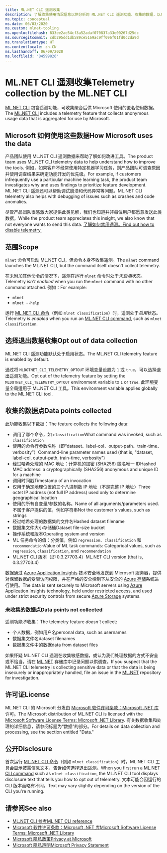 ```yaml
---
title: ML.NET CLI 遥测收集
description: 了解收集使用情况信息以供分析的 ML.NET CLI 遥测功能、收集的数据，以及如何禁用遥测。 此外，还可以找到 .NET 许可协议的链接以及有关 Microsoft GDPR 合规性的信息。
ms.topic: conceptual
ms.date: 06/03/2020
ms.custom: mlnet-tooling
ms.openlocfilehash: 833ee2ae54cf3a52adaf070837a33e00267d25dc
ms.sourcegitcommit: cdb295dd1db589ce5169ac9ff096f01fd0c2da9d
ms.translationtype: HT
ms.contentlocale: zh-CN
ms.lasthandoff: 06/09/2020
ms.locfileid: "84599826"
---
```

# <a name="telemetry-collection-by-the-mlnet-cli"></a><span data-ttu-id="ffbf4-104">ML.NET CLI 遥测收集</span><span class="sxs-lookup"><span data-stu-id="ffbf4-104">Telemetry collection by the ML.NET CLI</span></span>

<span data-ttu-id="ffbf4-105">[ML.NET CLI](https://aka.ms/mlnet-cli) 包含遥测功能，可收集聚合后供 Microsoft 使用的匿名使用数据。</span><span class="sxs-lookup"><span data-stu-id="ffbf4-105">The [ML.NET CLI](https://aka.ms/mlnet-cli) includes a telemetry feature that collects anonymous usage data that is aggregated for use by Microsoft.</span></span>

## <a name="how-microsoft-uses-the-data"></a><span data-ttu-id="ffbf4-106">Microsoft 如何使用这些数据</span><span class="sxs-lookup"><span data-stu-id="ffbf4-106">How Microsoft uses the data</span></span>

<span data-ttu-id="ffbf4-107">产品团队使用 ML.NET CLI 遥测数据来帮助了解如何改进工具。</span><span class="sxs-lookup"><span data-stu-id="ffbf4-107">The product team uses ML.NET CLI telemetry data to help understand how to improve the tools.</span></span> <span data-ttu-id="ffbf4-108">例如，如果客户不经常使用特定机器学习任务，则产品团队可调查原因并使用调查结果来确定功能开发的优先级。</span><span class="sxs-lookup"><span data-stu-id="ffbf4-108">For example, if customers infrequently use a particular machine learning task, the product team investigates why and uses findings to prioritize feature development.</span></span> <span data-ttu-id="ffbf4-109">ML.NET CLI 遥测还可以帮助调试崩溃和代码异常等问题。</span><span class="sxs-lookup"><span data-stu-id="ffbf4-109">ML.NET CLI telemetry also helps with debugging of issues such as crashes and code anomalies.</span></span>

<span data-ttu-id="ffbf4-110">尽管产品团队很感激大家提供此类见解，我们也知道并非每位用户都愿意发送此类数据。</span><span class="sxs-lookup"><span data-stu-id="ffbf4-110">While the product team appreciates this insight, we also know that not everyone wants to send this data.</span></span> [<span data-ttu-id="ffbf4-111">了解如何禁用遥测。</span><span class="sxs-lookup"><span data-stu-id="ffbf4-111">Find out how to disable telemetry.</span></span>](#opt-out-of-data-collection)

## <a name="scope"></a><span data-ttu-id="ffbf4-112">范围</span><span class="sxs-lookup"><span data-stu-id="ffbf4-112">Scope</span></span>

<span data-ttu-id="ffbf4-113">`mlnet` 命令可启动 ML.NET CLI，但命令本身不收集遥测。</span><span class="sxs-lookup"><span data-stu-id="ffbf4-113">The `mlnet` command launches the ML.NET CLI, but the command itself doesn't collect telemetry.</span></span>

<span data-ttu-id="ffbf4-114">在未附加其他命令的情况下，遥测在运行 `mlnet` 命令时处于*未启用*状态。</span><span class="sxs-lookup"><span data-stu-id="ffbf4-114">Telemetry *isn't enabled* when you run the `mlnet` command with no other command attached.</span></span> <span data-ttu-id="ffbf4-115">例如：</span><span class="sxs-lookup"><span data-stu-id="ffbf4-115">For example:</span></span>

- `mlnet`
- `mlnet --help`

<span data-ttu-id="ffbf4-116">运行 [ML.NET CLI 命令](../reference/ml-net-cli-reference.md)（例如 `mlnet classification`）时，遥测处于*启用*状态。</span><span class="sxs-lookup"><span data-stu-id="ffbf4-116">Telemetry *is enabled* when you run an [ML.NET CLI command](../reference/ml-net-cli-reference.md), such as `mlnet classification`.</span></span>

## <a name="opt-out-of-data-collection"></a><span data-ttu-id="ffbf4-117">选择退出数据收集</span><span class="sxs-lookup"><span data-stu-id="ffbf4-117">Opt out of data collection</span></span>

<span data-ttu-id="ffbf4-118">ML.NET CLI 遥测功能默认处于启用状态。</span><span class="sxs-lookup"><span data-stu-id="ffbf4-118">The ML.NET CLI telemetry feature is enabled by default.</span></span>

<span data-ttu-id="ffbf4-119">通过将 `MLDOTNET_CLI_TELEMETRY_OPTOUT` 环境变量设置为 `1` 或 `true`，可以选择退出遥测功能。</span><span class="sxs-lookup"><span data-stu-id="ffbf4-119">Opt out of the telemetry feature by setting the `MLDOTNET_CLI_TELEMETRY_OPTOUT` environment variable to `1` or `true`.</span></span> <span data-ttu-id="ffbf4-120">此环境变量全局适用于 ML.NET CLI 工具。</span><span class="sxs-lookup"><span data-stu-id="ffbf4-120">This environment variable applies globally to the ML.NET CLI tool.</span></span>

## <a name="data-points-collected"></a><span data-ttu-id="ffbf4-121">收集的数据点</span><span class="sxs-lookup"><span data-stu-id="ffbf4-121">Data points collected</span></span>

<span data-ttu-id="ffbf4-122">此功能收集以下数据：</span><span class="sxs-lookup"><span data-stu-id="ffbf4-122">The feature collects the following data:</span></span>

- <span data-ttu-id="ffbf4-123">调用了哪个命令，如 `classification`</span><span class="sxs-lookup"><span data-stu-id="ffbf4-123">What command was invoked, such as `classification`</span></span>
- <span data-ttu-id="ffbf4-124">使用的命令行参数名称（即“dataset、label-col、output-path、train-time、verbosity”）</span><span class="sxs-lookup"><span data-stu-id="ffbf4-124">Command-line parameter names used (that is, "dataset, label-col, output-path, train-time, verbosity")</span></span>
- <span data-ttu-id="ffbf4-125">经过哈希处理的 MAC 地址：计算机的加密 (SHA256) 匿名唯一 ID</span><span class="sxs-lookup"><span data-stu-id="ffbf4-125">Hashed MAC address: a cryptographically (SHA256) anonymous and unique ID for a machine</span></span>
- <span data-ttu-id="ffbf4-126">调用时间戳</span><span class="sxs-lookup"><span data-stu-id="ffbf4-126">Timestamp of an invocation</span></span>
- <span data-ttu-id="ffbf4-127">仅用于确定地理位置的三个八进制数 IP 地址（不是完整 IP 地址）</span><span class="sxs-lookup"><span data-stu-id="ffbf4-127">Three octet IP address (not full IP address) used only to determine geographical location</span></span>
- <span data-ttu-id="ffbf4-128">使用的所有自变量/参数的名称。</span><span class="sxs-lookup"><span data-stu-id="ffbf4-128">Name of all arguments/parameters used.</span></span> <span data-ttu-id="ffbf4-129">不属于客户提供的值，例如字符串</span><span class="sxs-lookup"><span data-stu-id="ffbf4-129">Not the customer's values, such as strings</span></span>
- <span data-ttu-id="ffbf4-130">经过哈希处理的数据集的文件名</span><span class="sxs-lookup"><span data-stu-id="ffbf4-130">Hashed dataset filename</span></span>
- <span data-ttu-id="ffbf4-131">数据集文件大小存储桶</span><span class="sxs-lookup"><span data-stu-id="ffbf4-131">Dataset file-size bucket</span></span>
- <span data-ttu-id="ffbf4-132">操作系统和版本</span><span class="sxs-lookup"><span data-stu-id="ffbf4-132">Operating system and version</span></span>
- <span data-ttu-id="ffbf4-133">ML 任务命令的值：分类值，例如 `regression`、`classification` 和 `recommendation`</span><span class="sxs-lookup"><span data-stu-id="ffbf4-133">Value of ML task commands: Categorical values, such as `regression`, `classification`, and `recommendation`</span></span>
- <span data-ttu-id="ffbf4-134">ML.NET CLI 版本（即 0.3.27703.4）</span><span class="sxs-lookup"><span data-stu-id="ffbf4-134">ML.NET CLI version (that is, 0.3.27703.4)</span></span>

<span data-ttu-id="ffbf4-135">数据通过 [Azure Application Insights](https://azure.microsoft.com/services/application-insights/) 技术安全地发送到 Microsoft 服务器，提供对保留数据的受限访问权限，并在严格的安全控制下从安全的 [Azure 存储](https://azure.microsoft.com/services/storage/)系统进行使用。</span><span class="sxs-lookup"><span data-stu-id="ffbf4-135">The data is sent securely to Microsoft servers using [Azure Application Insights](https://azure.microsoft.com/services/application-insights/) technology, held under restricted access, and used under strict security controls from secure [Azure Storage](https://azure.microsoft.com/services/storage/) systems.</span></span>

### <a name="data-points-not-collected"></a><span data-ttu-id="ffbf4-136">未收集的数据点</span><span class="sxs-lookup"><span data-stu-id="ffbf4-136">Data points not collected</span></span>

<span data-ttu-id="ffbf4-137">遥测功能*不*收集：</span><span class="sxs-lookup"><span data-stu-id="ffbf4-137">The telemetry feature *doesn't* collect:</span></span>

- <span data-ttu-id="ffbf4-138">个人数据，例如用户名</span><span class="sxs-lookup"><span data-stu-id="ffbf4-138">personal data, such as usernames</span></span>
- <span data-ttu-id="ffbf4-139">数据集文件名</span><span class="sxs-lookup"><span data-stu-id="ffbf4-139">dataset filenames</span></span>
- <span data-ttu-id="ffbf4-140">数据集文件中的数据</span><span class="sxs-lookup"><span data-stu-id="ffbf4-140">data from dataset files</span></span>

<span data-ttu-id="ffbf4-141">如果怀疑 ML.NET CLI 遥测在收集敏感数据，或认为我们处理数据的方式不安全或不恰当，请在 [ML.NET](https://github.com/dotnet/machinelearning) 存储库中记录问题以供调查。</span><span class="sxs-lookup"><span data-stu-id="ffbf4-141">If you suspect that the ML.NET CLI telemetry is collecting sensitive data or that the data is being insecurely or inappropriately handled, file an issue in the [ML.NET](https://github.com/dotnet/machinelearning) repository for investigation.</span></span>

## <a name="license"></a><span data-ttu-id="ffbf4-142">许可证</span><span class="sxs-lookup"><span data-stu-id="ffbf4-142">License</span></span>

<span data-ttu-id="ffbf4-143">ML.NET CLI 的 Microsoft 分发由 [Microsoft 软件许可条款：Microsoft .NET 库](https://aka.ms/dotnet-core-eula)许可。</span><span class="sxs-lookup"><span data-stu-id="ffbf4-143">The Microsoft distribution of ML.NET CLI is licensed with the [Microsoft Software License Terms: Microsoft .NET Library](https://aka.ms/dotnet-core-eula).</span></span> <span data-ttu-id="ffbf4-144">有关数据收集和处理的详细信息，请参阅标题为“数据”的部分。</span><span class="sxs-lookup"><span data-stu-id="ffbf4-144">For details on data collection and processing, see the section entitled "Data."</span></span>

## <a name="disclosure"></a><span data-ttu-id="ffbf4-145">公开</span><span class="sxs-lookup"><span data-stu-id="ffbf4-145">Disclosure</span></span>

<span data-ttu-id="ffbf4-146">首次运行 [ML.NET CLI 命令](../reference/ml-net-cli-reference.md)（例如 `mlnet classification`）时，ML.NET CLI 工具会显示披露信息文本，告诉如何选择退出遥测。</span><span class="sxs-lookup"><span data-stu-id="ffbf4-146">When you first run a [ML.NET CLI command](../reference/ml-net-cli-reference.md) such as `mlnet classification`, the ML.NET CLI tool displays disclosure text that tells you how to opt out of telemetry.</span></span> <span data-ttu-id="ffbf4-147">文本可能会因运行的 CLI 版本而略有不同。</span><span class="sxs-lookup"><span data-stu-id="ffbf4-147">Text may vary slightly depending on the version of the CLI you're running.</span></span>

## <a name="see-also"></a><span data-ttu-id="ffbf4-148">请参阅</span><span class="sxs-lookup"><span data-stu-id="ffbf4-148">See also</span></span>

- [<span data-ttu-id="ffbf4-149">ML.NET CLI 参考</span><span class="sxs-lookup"><span data-stu-id="ffbf4-149">ML.NET CLI reference</span></span>](../reference/ml-net-cli-reference.md)
- [<span data-ttu-id="ffbf4-150">Microsoft 软件许可条款：Microsoft .NET 库</span><span class="sxs-lookup"><span data-stu-id="ffbf4-150">Microsoft Software License Terms: Microsoft .NET Library</span></span>](https://aka.ms/dotnet-core-eula)
- [<span data-ttu-id="ffbf4-151">Microsoft 隐私政策</span><span class="sxs-lookup"><span data-stu-id="ffbf4-151">Privacy at Microsoft</span></span>](https://www.microsoft.com/trustcenter/privacy/)
- [<span data-ttu-id="ffbf4-152">Microsoft 隐私声明</span><span class="sxs-lookup"><span data-stu-id="ffbf4-152">Microsoft Privacy Statement</span></span>](https://privacy.microsoft.com/privacystatement)
